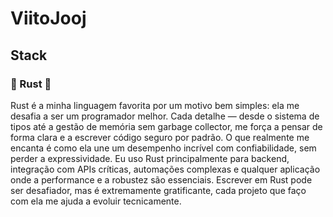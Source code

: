 # ViitoJooj
## Stack
### 🦀 Rust 🦀
Rust é a minha linguagem favorita por um motivo bem simples: ela me desafia a ser um programador melhor. Cada detalhe — desde o sistema de tipos até a gestão de memória sem garbage collector, me força a pensar de forma clara e a escrever código seguro por padrão. O que realmente me encanta é como ela une um desempenho incrível com confiabilidade, sem perder a expressividade. Eu uso Rust principalmente para backend, integração com APIs críticas, automações complexas e qualquer aplicação onde a performance e a robustez são essenciais. Escrever em Rust pode ser desafiador, mas é extremamente gratificante, cada projeto que faço com ela me ajuda a evoluir tecnicamente.
